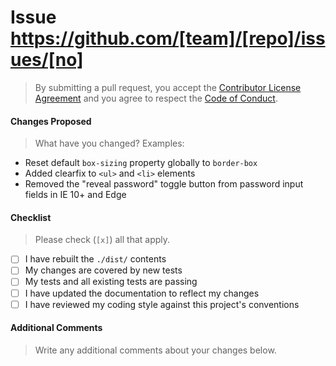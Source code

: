# Issue https://github.com/[team]/[repo]/issues/[no]
> By submitting a pull request, you accept the [Contributor License Agreement](https://github.com/[team]/[repo]/blob/prod/docs/en/cla.md) and you agree to respect the [Code of Conduct](https://github.com/[team]/[repo]/blob/dev/docs/en/conduct.md).

#### Changes Proposed
> What have you changed? Examples:

- Reset default ``box-sizing`` property globally to ``border-box``
- Added clearfix to ``<ul>`` and ``<li>`` elements
- Removed the "reveal password" toggle button from password input fields in IE 10+ and Edge

#### Checklist
> Please check (``[x]``) all that apply.

- [ ] I have rebuilt the ``./dist/`` contents
- [ ] My changes are covered by new tests
- [ ] My tests and all existing tests are passing
- [ ] I have updated the documentation to reflect my changes
- [ ] I have reviewed my coding style against this project's conventions

#### Additional Comments
> Write any additional comments about your changes below.
